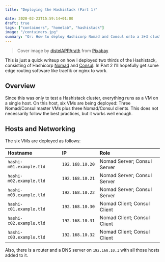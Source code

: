 ```yaml
---
title: "Deploying the Hashistack (Part 1)"

date: 2020-02-23T15:59:14+01:00
draft: true
tags: ["containers", "homelab", "hashistack"]
image: "/containers.jpg"
summary: "Or: How to deploy Hashicorp Nomad and Consul onto a 3+3 cluster."
---
```


> Cover image by [distelAPPArath](https://pixabay.com/users/distelapparath-2726923/) from [Pixabay](https://pixabay.com/)

This is just a quick writeup on how I deployed two thirds of the Hashistack, consisting of Hashicorp [Nomad](https://nomadproject.io/) and [Consul](https://www.consul.io/). In Part 2 I'll hopefully get some edge routing software like traefik or nginx to work.

## Overview

Since this was only to test a Hashistack cluster, everything runs as a VM on a single host. On this host, six VMs are being deployed: Three Nomad/Consul master VMs plus three Nomad/Consul clients. This does not necessarily follow the best practices, but it works well enough.

## Hosts and Networking

The six VMs are deployed as follows:

| Hostname | IP | Role |
| :-- | :-- | :-- |
| `hashi-m01.example.tld` | `192.168.10.20` | Nomad Server; Consul Server |
| `hashi-m02.example.tld` | `192.168.10.21` | Nomad Server; Consul Server |
| `hashi-m03.example.tld` | `192.168.10.22` | Nomad Server; Consul Server |
| `hashi-c01.example.tld` | `192.168.10.30` | Nomad Client; Consul Client |
| `hashi-c02.example.tld` | `192.168.10.31` | Nomad Client; Consul Client |
| `hashi-c03.example.tld` | `192.168.10.32` | Nomad Client; Consul Client |

Also, there is a router and a DNS server on `192.168.10.1` with all those hosts added to it.